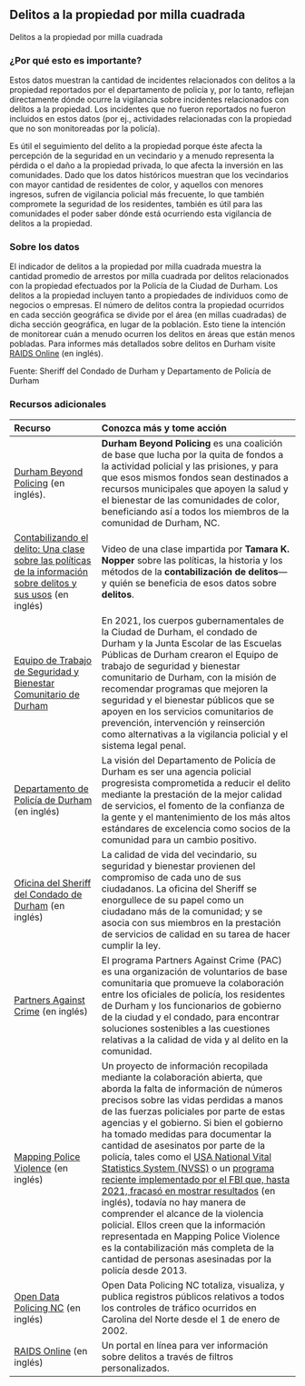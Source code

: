 ﻿## Delitos a la propiedad por milla cuadrada
Delitos a la propiedad por milla cuadrada

### ¿Por qué esto es importante?
Estos datos muestran la cantidad de incidentes relacionados con delitos a la propiedad reportados por el departamento de policía y, por lo tanto, reflejan directamente dónde ocurre la vigilancia sobre incidentes relacionados con delitos a la propiedad. Los incidentes que no fueron reportados no fueron incluidos en estos datos (por ej., actividades relacionadas con la propiedad que no son monitoreadas por la policía).

Es útil el seguimiento del delito a la propiedad porque éste afecta la percepción de la seguridad en un vecindario y a menudo representa la pérdida o el daño a la propiedad privada, lo que afecta la inversión en las comunidades. Dado que los datos históricos muestran que los vecindarios con mayor cantidad de residentes de color, y aquellos con menores ingresos, sufren de vigilancia policial más frecuente, lo que también compromete la seguridad de los residentes, también es útil para las comunidades el poder saber dónde está ocurriendo esta vigilancia de delitos a la propiedad.

### Sobre los datos
El indicador de delitos a la propiedad por milla cuadrada muestra la cantidad promedio de arrestos por milla cuadrada por delitos relacionados con la propiedad efectuados por la Policía de la Ciudad de Durham. Los delitos a la propiedad incluyen tanto a propiedades de individuos como de negocios o empresas. El número de delitos contra la propiedad ocurridos en cada sección geográfica se divide por el área (en millas cuadradas) de dicha sección geográfica, en lugar de la población. Esto tiene la intención de monitorear cuán a menudo ocurren los delitos en áreas que están menos pobladas. Para informes más detallados sobre delitos en Durham visite [RAIDS Online](https://communitycrimemap.com/) (en inglés).

Fuente: Sheriff del Condado de Durham y Departamento de Policía de Durham

### Recursos adicionales

| Recurso                                                                                                       | Conozca más y tome acción                                                                                                                                                                                                                                                                                                                                                                                                                                                                                                                                                                                                            | 
|:---------------------------------------------------------------------------------------------------------------|:--------------------------------------------------------------------------------------------------------------------------------------------------------------------------------------------------------------------------------------------------------------------------------------------------------------------------------------------------------------------------------------------------------------------------------------------------------------------------------------------------------------------------------------------------------------------------------------------------------------------------------------|
| [Durham Beyond Policing](https://durhambeyondpolicing.org/) (en inglés).                                                                                     | **Durham Beyond Policing** es una coalición de base que lucha por la quita de fondos a la actividad policial y las prisiones, y para que esos mismos fondos sean destinados a recursos municipales que apoyen la salud y el bienestar de las comunidades de color, beneficiando así a todos los miembros de la comunidad de Durham, NC.                                                                                                                                                                                                                                                                                                                                                                                      |
| [Contabilizando el delito: Una clase sobre las políticas de la información sobre delitos y sus usos](https://www.youtube.com/watch?v=I0tE96ICNF0) (en inglés)                                       | Video de una clase impartida por **Tamara K. Nopper** sobre las políticas, la historia y los métodos de la **contabilización de delitos**—y quién se beneficia de esos datos sobre **delitos**.                                                                                                                                                                                                                                                                                                                                                                                                                                                                                    |
| [Equipo de Trabajo de Seguridad y Bienestar Comunitario de Durham](https://durhamnc.gov/4448/Community-Safety-Wellness-Task-Force) | En 2021, los cuerpos gubernamentales de la Ciudad de Durham, el condado de Durham y la Junta Escolar de las Escuelas Públicas de Durham crearon el Equipo de trabajo de seguridad y bienestar comunitario de Durham, con la misión de recomendar programas que mejoren la seguridad y el bienestar públicos que se apoyen en los servicios comunitarios de prevención, intervención y reinserción como alternativas a la vigilancia policial y el sistema legal penal.                                                                                                                                                                                                                                   |
| [Departamento de Policía de Durham](http://durhamnc.gov/149/Police-Department) (en inglés)                                          | La visión del Departamento de Policía de Durham es ser una agencia policial progresista comprometida a reducir el delito mediante la prestación de la mejor calidad de servicios, el fomento de la confianza de la gente y el mantenimiento de los más altos estándares de excelencia como socios de la comunidad para un cambio positivo.                                                                                                                                                                                                                                                                                                                                            |
| [Oficina del Sheriff del Condado de Durham](http://dconc.gov/government/departments-f-z/sheriff-s-office) (en inglés)            | La calidad de vida del vecindario, su seguridad y bienestar provienen del compromiso de cada uno de sus ciudadanos. La oficina del Sheriff se enorgullece de su papel como un ciudadano más de la comunidad; y se asocia con sus miembros en la prestación de servicios de calidad en su tarea de hacer cumplir la ley.                                                                                                                                                                                                                                                                                                                                                  |
| [Partners Against Crime](http://durhamnc.gov/201/Partners-Against-Crime) (en inglés)                                       | El programa Partners Against Crime (PAC) es una organización de voluntarios de base comunitaria que promueve la colaboración entre los oficiales de policía, los residentes de Durham y los funcionarios de gobierno de la ciudad y el condado, para encontrar soluciones sostenibles a las cuestiones relativas a la calidad de vida y al delito en la comunidad.                                                                                                                                                                                                                                                                                                                                              |
| [Mapping Police Violence](https://mappingpoliceviolence.org/) (en inglés)                                                  | Un proyecto de información recopilada mediante la colaboración abierta, que aborda la falta de información de números precisos sobre las vidas perdidas a manos de las fuerzas policiales por parte de estas agencias y el gobierno. Si bien el gobierno ha tomado medidas para documentar la cantidad de asesinatos por parte de la policía, tales como el [USA National Vital Statistics System (NVSS)](https://www.cdc.gov/nchs/nvss/index.htm) o un [programa reciente implementado por el FBI que, hasta 2021, fracasó en mostrar resultados](https://www.theguardian.com/us-news/2021/may/17/fbi-police-use-of-force-data-records) (en inglés), todavía no hay manera de comprender el alcance de la violencia policial. Ellos creen que la información representada en Mapping Police Violence es la contabilización más completa de la cantidad de personas asesinadas por la policía desde 2013. |
| [Open Data Policing NC](https://opendatapolicingnc.com/) (en inglés)                                                       |Open Data Policing NC totaliza, visualiza, y publica registros públicos relativos a todos los controles de tráfico ocurridos en Carolina del Norte desde el 1 de enero de 2002.|
| [RAIDS Online](http://raidsonline.com) (en inglés)                                                                         |Un portal en línea para ver información sobre delitos a través de filtros personalizados.|
